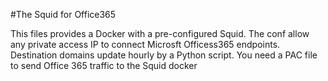 #The Squid for Office365

This files provides a Docker with a pre-configured Squid. The conf allow any private access IP to connect Microsft Officess365 endpoints.
Destination domains update hourly by a Python script. You need a PAC file to send Office 365 traffic to the Squid docker 
